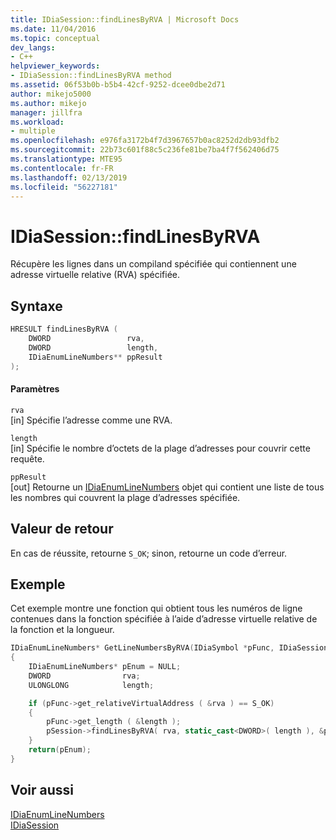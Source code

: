 ```yaml
---
title: IDiaSession::findLinesByRVA | Microsoft Docs
ms.date: 11/04/2016
ms.topic: conceptual
dev_langs:
- C++
helpviewer_keywords:
- IDiaSession::findLinesByRVA method
ms.assetid: 06f53b0b-b5b4-42cf-9252-dcee0dbe2d71
author: mikejo5000
ms.author: mikejo
manager: jillfra
ms.workload:
- multiple
ms.openlocfilehash: e976fa3172b4f7d3967657b0ac8252d2db93dfb2
ms.sourcegitcommit: 22b73c601f88c5c236fe81be7ba4f7f562406d75
ms.translationtype: MTE95
ms.contentlocale: fr-FR
ms.lasthandoff: 02/13/2019
ms.locfileid: "56227181"
---
```

# <a name="idiasessionfindlinesbyrva"></a>IDiaSession::findLinesByRVA
Récupère les lignes dans un compiland spécifiée qui contiennent une adresse virtuelle relative (RVA) spécifiée.

## <a name="syntax"></a>Syntaxe

```C++
HRESULT findLinesByRVA ( 
    DWORD                 rva,
    DWORD                 length,
    IDiaEnumLineNumbers** ppResult
);
```

#### <a name="parameters"></a>Paramètres
`rva`  
[in] Spécifie l’adresse comme une RVA.

`length`  
[in] Spécifie le nombre d’octets de la plage d’adresses pour couvrir cette requête.

`ppResult`  
[out] Retourne un [IDiaEnumLineNumbers](../../debugger/debug-interface-access/idiaenumlinenumbers.md) objet qui contient une liste de tous les nombres qui couvrent la plage d’adresses spécifiée.

## <a name="return-value"></a>Valeur de retour
En cas de réussite, retourne `S_OK`; sinon, retourne un code d’erreur.

## <a name="example"></a>Exemple
Cet exemple montre une fonction qui obtient tous les numéros de ligne contenues dans la fonction spécifiée à l’aide d’adresse virtuelle relative de la fonction et la longueur.

```C++
IDiaEnumLineNumbers* GetLineNumbersByRVA(IDiaSymbol *pFunc, IDiaSession *pSession)
{
    IDiaEnumLineNumbers* pEnum = NULL;
    DWORD                rva;
    ULONGLONG            length;

    if (pFunc->get_relativeVirtualAddress ( &rva ) == S_OK)
    {
        pFunc->get_length ( &length );
        pSession->findLinesByRVA( rva, static_cast<DWORD>( length ), &pEnum );
    }
    return(pEnum);
}
```

## <a name="see-also"></a>Voir aussi
[IDiaEnumLineNumbers](../../debugger/debug-interface-access/idiaenumlinenumbers.md)  
[IDiaSession](../../debugger/debug-interface-access/idiasession.md)
